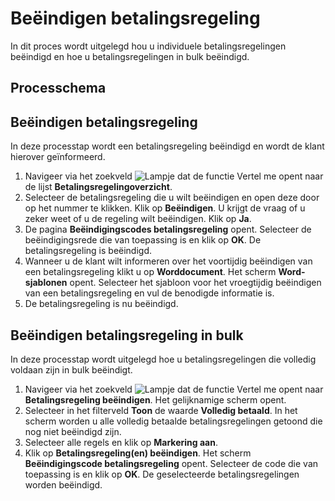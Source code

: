 # Beëindigen betalingsregeling

In dit proces wordt uitgelegd hou u individuele betalingsregelingen beëindigd en hoe u betalingsregelingen in bulk beëindigd.

## Processchema

## Beëindigen betalingsregeling
In deze processtap wordt een betalingsregeling beëindigd en wordt de klant hierover geïnformeerd.

 1. Navigeer via het zoekveld ![Lampje dat de functie Vertel me opent](https://docs.microsoft.com/nl-NL/dynamics365/business-central/media/ui-search/search_small.png "Vertel me wat u wilt doen") naar de lijst **Betalingsregelingoverzicht**.
 2. Selecteer de betalingsregeling die u wilt beëindigen en open deze door op het nummer te klikken. Klik op  **Beëindigen**. U krijgt de vraag of u zeker weet of u de regeling wilt beëindigen. Klik op  **Ja**.
 3. De pagina  **Beëindigingscodes betalingsregeling**  opent. Selecteer de beëindigingsrede die van toepassing is en klik op  **OK**. De betalingsregeling is beëindigd.
 4. Wanneer u de klant wilt informeren over het voortijdig beëindigen van een betalingsregeling klikt u op **Worddocument**. Het scherm  **Word-sjablonen** opent. Selecteer het sjabloon voor het vroegtijdig beëindigen van een betalingsregeling en vul de benodigde informatie is.
 5. De betalingsregeling is nu beëindigd.

## Beëindigen betalingsregeling in bulk

In deze processtap wordt uitgelegd hoe u betalingsregelingen die volledig voldaan zijn in bulk beëindigt.

1.  Navigeer via het zoekveld  ![Lampje dat de functie Vertel me opent](https://docs.microsoft.com/nl-NL/dynamics365/business-central/media/ui-search/search_small.png "Vertel me wat u wilt doen")  naar  **Betalingsregeling beëindigen**. Het gelijknamige scherm  opent.
2.  Selecteer in het filterveld  **Toon**  de waarde  **Volledig betaald**. In het scherm worden u alle volledig betaalde betalingsregelingen getoond die nog niet beëindigd zijn.
3.  Selecteer alle regels en klik op  **Markering aan**.
4.  Klik op  **Betalingsregeling(en) beëindigen**. Het scherm  **Beëindigingscode betalingsregeling** opent. Selecteer de code die van toepassing is en klik op **OK**. De geselecteerde betalingsregelingen worden beëindigd.
<!--stackedit_data:
eyJoaXN0b3J5IjpbMTIwODQ5Njk0MSwtMTkyMjg4NjA0OSwtMT
gxNTU0OTcyNCwtMTgzMDI1MTA2NSw1MTY4NDEzMzRdfQ==
-->